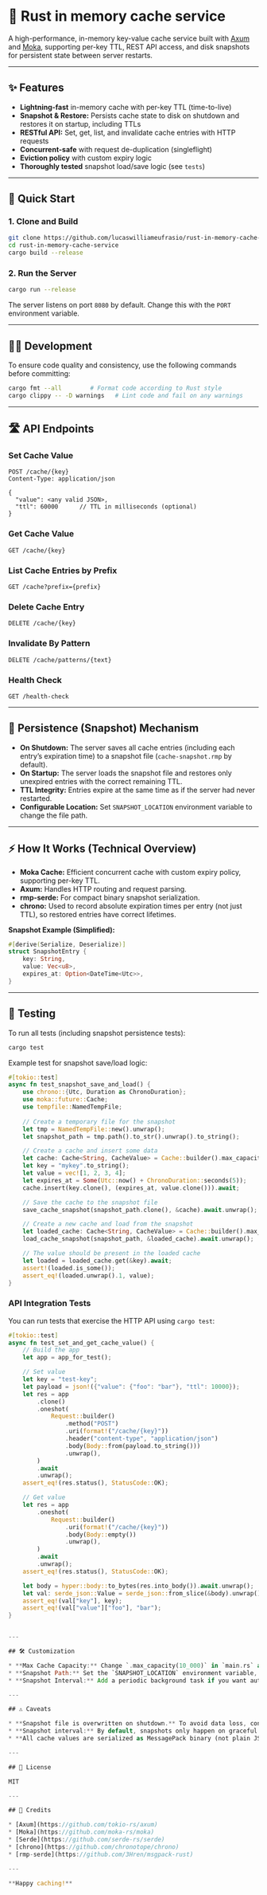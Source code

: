 # 🦀 Rust in memory cache service

A high-performance, in-memory key-value cache service built with [Axum](https://github.com/tokio-rs/axum) and [Moka](https://github.com/moka-rs/moka), supporting per-key TTL, REST API access, and disk snapshots for persistent state between server restarts.

---

## ✨ Features

* **Lightning-fast** in-memory cache with per-key TTL (time-to-live)
* **Snapshot & Restore:** Persists cache state to disk on shutdown and restores it on startup, including TTLs
* **RESTful API:** Set, get, list, and invalidate cache entries with HTTP requests
* **Concurrent-safe** with request de-duplication (singleflight)
* **Eviction policy** with custom expiry logic
* **Thoroughly tested** snapshot load/save logic (see `tests`)

---

## 🚀 Quick Start

### 1. Clone and Build

```bash
git clone https://github.com/lucaswilliameufrasio/rust-in-memory-cache-service.git
cd rust-in-memory-cache-service
cargo build --release
```

### 2. Run the Server

```bash
cargo run --release
```

The server listens on port `8080` by default. Change this with the `PORT` environment variable.

---

## 🧑‍💻 Development

To ensure code quality and consistency, use the following commands before committing:

```bash
cargo fmt --all        # Format code according to Rust style
cargo clippy -- -D warnings   # Lint code and fail on any warnings
```

---

## 🛣️ API Endpoints

### Set Cache Value

```http
POST /cache/{key}
Content-Type: application/json

{
  "value": <any valid JSON>,
  "ttl": 60000      // TTL in milliseconds (optional)
}
```

### Get Cache Value

```http
GET /cache/{key}
```

### List Cache Entries by Prefix

```http
GET /cache?prefix={prefix}
```

### Delete Cache Entry

```http
DELETE /cache/{key}
```

### Invalidate By Pattern

```http
DELETE /cache/patterns/{text}
```

### Health Check

```http
GET /health-check
```

---

## 💾 Persistence (Snapshot) Mechanism

* **On Shutdown:** The server saves all cache entries (including each entry’s expiration time) to a snapshot file (`cache-snapshot.rmp` by default).
* **On Startup:** The server loads the snapshot file and restores only unexpired entries with the correct remaining TTL.
* **TTL Integrity:** Entries expire at the same time as if the server had never restarted.
* **Configurable Location:** Set `SNAPSHOT_LOCATION` environment variable to change the file path.

---

## ⚡ How It Works (Technical Overview)

* **Moka Cache:** Efficient concurrent cache with custom expiry policy, supporting per-key TTL.
* **Axum:** Handles HTTP routing and request parsing.
* **rmp-serde:** For compact binary snapshot serialization.
* **chrono:** Used to record absolute expiration times per entry (not just TTL), so restored entries have correct lifetimes.

**Snapshot Example (Simplified):**

```rust
#[derive(Serialize, Deserialize)]
struct SnapshotEntry {
    key: String,
    value: Vec<u8>,
    expires_at: Option<DateTime<Utc>>,
}
```

---

## 🧪 Testing

To run all tests (including snapshot persistence tests):

```bash
cargo test
```

Example test for snapshot save/load logic:

```rust
#[tokio::test]
async fn test_snapshot_save_and_load() {
    use chrono::{Utc, Duration as ChronoDuration};
    use moka::future::Cache;
    use tempfile::NamedTempFile;
    
    // Create a temporary file for the snapshot
    let tmp = NamedTempFile::new().unwrap();
    let snapshot_path = tmp.path().to_str().unwrap().to_string();

    // Create a cache and insert some data
    let cache: Cache<String, CacheValue> = Cache::builder().max_capacity(10).build();
    let key = "mykey".to_string();
    let value = vec![1, 2, 3, 4];
    let expires_at = Some(Utc::now() + ChronoDuration::seconds(5));
    cache.insert(key.clone(), (expires_at, value.clone())).await;

    // Save the cache to the snapshot file
    save_cache_snapshot(snapshot_path.clone(), &cache).await.unwrap();

    // Create a new cache and load from the snapshot
    let loaded_cache: Cache<String, CacheValue> = Cache::builder().max_capacity(10).build();
    load_cache_snapshot(snapshot_path, &loaded_cache).await.unwrap();

    // The value should be present in the loaded cache
    let loaded = loaded_cache.get(&key).await;
    assert!(loaded.is_some());
    assert_eq!(loaded.unwrap().1, value);
}
```

### API Integration Tests

You can run tests that exercise the HTTP API using `cargo test`:

```rust
#[tokio::test]
async fn test_set_and_get_cache_value() {
    // Build the app
    let app = app_for_test();

    // Set value
    let key = "test-key";
    let payload = json!({"value": {"foo": "bar"}, "ttl": 10000});
    let res = app
        .clone()
        .oneshot(
            Request::builder()
                .method("POST")
                .uri(format!("/cache/{key}"))
                .header("content-type", "application/json")
                .body(Body::from(payload.to_string()))
                .unwrap(),
        )
        .await
        .unwrap();
    assert_eq!(res.status(), StatusCode::OK);

    // Get value
    let res = app
        .oneshot(
            Request::builder()
                .uri(format!("/cache/{key}"))
                .body(Body::empty())
                .unwrap(),
        )
        .await
        .unwrap();
    assert_eq!(res.status(), StatusCode::OK);

    let body = hyper::body::to_bytes(res.into_body()).await.unwrap();
    let val: serde_json::Value = serde_json::from_slice(&body).unwrap();
    assert_eq!(val["key"], key);
    assert_eq!(val["value"]["foo"], "bar");
}


---

## 🛠️ Customization

* **Max Cache Capacity:** Change `.max_capacity(10_000)` in `main.rs` as needed.
* **Snapshot Path:** Set the `SNAPSHOT_LOCATION` environment variable, or edit the fallback string in your code.
* **Snapshot Interval:** Add a periodic background task if you want auto-snapshots (not just on shutdown).

---

## ⚠️ Caveats

* **Snapshot file is overwritten on shutdown.** To avoid data loss, consider backup or rotation.
* **Snapshot interval:** By default, snapshots only happen on graceful shutdown (`Ctrl+C`). Abrupt kills may lose recent cache data.
* **All cache values are serialized as MessagePack binary (not plain JSON).**

---

## 📄 License

MIT

---

## 🙏 Credits

* [Axum](https://github.com/tokio-rs/axum)
* [Moka](https://github.com/moka-rs/moka)
* [Serde](https://github.com/serde-rs/serde)
* [chrono](https://github.com/chronotope/chrono)
* [rmp-serde](https://github.com/3Hren/msgpack-rust)

---

**Happy caching!**
